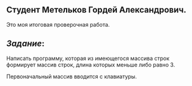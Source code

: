 ## Студент Метельков Гордей Александрович. 
Это моя итоговая проверочная работа.
## *Задание*: 
Написать программу, которая из имеющегося массива строк формирует массив строк, длина которых меньше либо равно 3.

Первоначальный массив вводится с клавиатуры. 